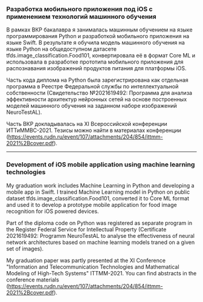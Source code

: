 ### Разработка мобильного приложения под iOS с применением технологий машинного обучения

В рамках ВКР бакалавра я занималась машинным обучением на языке программирования Python и разработкой мобильного приложения на языке Swift. В результате я обучила модель машинного обучения на языке Python на общедоступном датасете tfds.image_classification.Food101, конвертировала её в формат Core ML и использовала в разработке прототипа мобильного приложения для распознавания изображений продуктов питания для платформы iOS. 

Часть кода диплома на Python была зарегистрирована как отдельная программа в Реестре Федеральной службы по интеллектуальной собственности (Свидетельство №2021619492: Программа для анализа эффективности архитектур нейронных сетей на основе построенных моделей машинного обучения на заданном наборе изображений NeuroTestAL). 

Часть ВКР докладывалась на XI Всероссийской конференции ИТТиММВС-2021. Тезисы можно найти в материалах конференции (https://events.rudn.ru/event/107/attachments/204/854/ittmm-2021%2Bcover.pdf).


---


### Development of iOS mobile application using machine learning technologies

My graduation work includes Machine Learning in Python and developing a mobile app in Swift. I trained Machine Learning model in Python on public dataset tfds.image_classification.Food101, converted it to Core ML format and used it to develop a prototype mobile application for food image recognition for iOS powered devices. 

Part of the diploma code on Python was registered as separate program in the Register Federal Service for Intellectual Property (Certificate 2021619492: Programm NeuroTestAL to analyse the effectiveness of neural network architectures based on machine learning models traned on a given set of images).

My graduation paper was partly presented at the XI Conference "Information and Telecommunication Technologies and Mathematical Modeling of High-Tech Systems" ITTMM-2021. You can find abstracts in the conference materials
(https://events.rudn.ru/event/107/attachments/204/854/ittmm-2021%2Bcover.pdf).